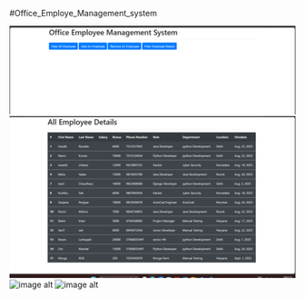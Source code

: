#Office_Employe_Management_system

![image alt](https://github.com/Rajiv-mandal04/Office_Employe_Management_system/blob/main/Screenshot%202025-09-18%20080706.png)
![image alt](https://github.com/Rajiv-mandal04/Office_Employe_Management_system/blob/main/Screenshot%202025-09-18%20080721.png)
![image alt]()
![image alt]()
